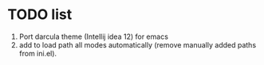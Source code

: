 # TODO list
1. Port darcula theme (Intellij idea 12) for emacs
2. add to load path all modes automatically (remove manually added paths from ini.el).
